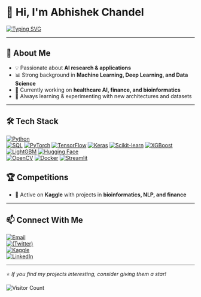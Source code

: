 # 👋 Hi, I'm Abhishek Chandel

[![Typing SVG](https://readme-typing-svg.herokuapp.com?lines=AI+Researcher;ML+Engineer;Data+Scientist)](https://git.io/typing-svg)

---

## 🚀 About Me
- 💡 Passionate about **AI research & applications**
- 📊 Strong background in **Machine Learning, Deep Learning, and Data Science**
- 🧪 Currently working on **healthcare AI, finance, and bioinformatics**
- 🌱 Always learning & experimenting with new architectures and datasets

---

## 🛠️ Tech Stack

[![Python](https://img.shields.io/badge/-Python-3776AB?logo=python&logoColor=white&style=for-the-badge)](https://www.python.org/)  
[![SQL](https://img.shields.io/badge/-SQL-4479A1?logo=mysql&logoColor=white&style=for-the-badge)](https://www.mysql.com/) 
[![PyTorch](https://img.shields.io/badge/-PyTorch-EE4C2C?logo=pytorch&logoColor=white&style=for-the-badge)](https://pytorch.org/) 
[![TensorFlow](https://img.shields.io/badge/-TensorFlow-FF6F00?logo=tensorflow&logoColor=white&style=for-the-badge)](https://www.tensorflow.org/) 
[![Keras](https://img.shields.io/badge/-Keras-D00000?logo=keras&logoColor=white&style=for-the-badge)](https://keras.io/) 
[![Scikit-learn](https://img.shields.io/badge/-Scikit--learn-F7931E?logo=scikitlearn&logoColor=white&style=for-the-badge)](https://scikit-learn.org/) 
[![XGBoost](https://img.shields.io/badge/-XGBoost-FF6600?logo=xgboost&logoColor=white&style=for-the-badge)](https://xgboost.ai/) 
[![LightGBM](https://img.shields.io/badge/-LightGBM-4CAF50?logo=lightgbm&logoColor=white&style=for-the-badge)](https://lightgbm.readthedocs.io/) 
[![Hugging Face](https://img.shields.io/badge/-HuggingFace-FFD21E?logo=huggingface&logoColor=black&style=for-the-badge)](https://huggingface.co/)  
[![OpenCV](https://img.shields.io/badge/-OpenCV-5C3EE8?logo=opencv&logoColor=white&style=for-the-badge)](https://opencv.org/) 
[![Docker](https://img.shields.io/badge/-Docker-2496ED?logo=docker&logoColor=white&style=for-the-badge)](https://www.docker.com/) 
[![Streamlit](https://img.shields.io/badge/-Streamlit-FF4B4B?logo=streamlit&logoColor=white&style=for-the-badge)](https://streamlit.io/) 


## 🏆 Competitions
- 📌 Active on **Kaggle** with projects in **bioinformatics, NLP, and finance**

---

## 📫 Connect With Me

[![Email](https://img.shields.io/badge/-Email-D14836?logo=gmail&logoColor=white&style=for-the-badge)](mailto:abhichandel0965@gmail.com)  
[![(Twitter)](https://img.shields.io/badge/-X-000000?logo=x&logoColor=white&style=for-the-badge)](https://x.com/Virtualfield4x)   
[![Kaggle](https://img.shields.io/badge/-Kaggle-20BEFF?logo=kaggle&logoColor=white&style=for-the-badge)](https://www.kaggle.com/imabhishekchandel)  
[![LinkedIn](https://img.shields.io/badge/-LinkedIn-0A66C2?logo=linkedin&logoColor=white&style=for-the-badge)](https://www.linkedin.com/in/abhishek-chandel-0b0a63127)  


---

⭐️ *If you find my projects interesting, consider giving them a star!*

![Visitor Count](https://komarev.com/ghpvc/?username=AIchemizt&color=blue)

